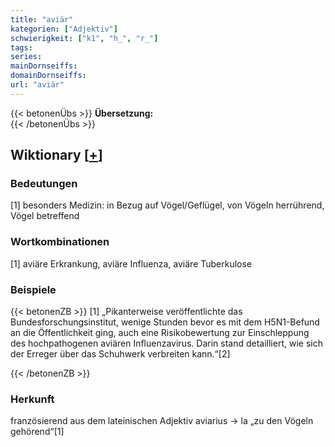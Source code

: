 ```yaml
---
title: "aviär"
kategorien: ["Adjektiv"]
schwierigkeit: ["k1", "h_", "r_"]
tags:
series:
mainDornseiffs:
domainDornseiffs:
url: "aviär"
---
```


{{< betonenÜbs >}}
**Übersetzung:**  
{{< /betonenÜbs >}}

## Wiktionary [[+](https://de.wiktionary.org/wiki/aviär)]

### Bedeutungen
[1] besonders Medizin: in Bezug auf Vögel/Geflügel, von Vögeln herrührend, Vögel betreffend  

### Wortkombinationen
[1] aviäre Erkrankung, aviäre Influenza, aviäre Tuberkulose  

### Beispiele
{{< betonenZB >}}
[1] „Pikanterweise veröffentlichte das Bundesforschungsinstitut, wenige Stunden bevor es mit dem H5N1-Befund an die Öffentlichkeit ging, auch eine Risikobewertung zur Einschleppung des hochpathogenen aviären Influenzavirus. Darin stand detailliert, wie sich der Erreger über das Schuhwerk verbreiten kann.“[2]  

{{< /betonenZB >}}
### Herkunft
französierend aus dem lateinischen Adjektiv aviarius → la „zu den Vögeln gehörend“[1]  


